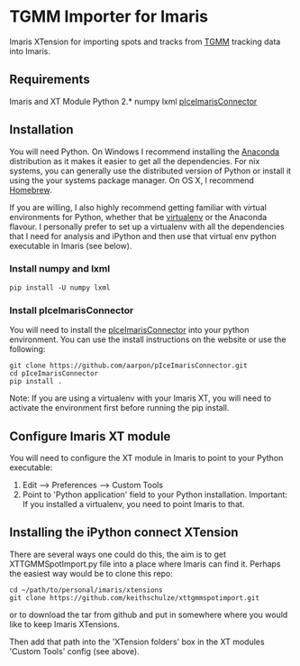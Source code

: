 # TGMM Importer for Imaris
Imaris XTension for importing spots and tracks from [TGMM](http://tgmm.sourceforge.net/) tracking data into Imaris.

## Requirements
Imaris and XT Module
Python 2.*
numpy
lxml
[pIceImarisConnector](http://www.scs2.net/next/index.php?id=110)

## Installation
You will need Python. On Windows I recommend installing the [Anaconda](http://continuum.io/downloads) distribution as it makes it easier to get all the dependencies. For nix systems, you can generally use the distributed version of Python or install it using the your systems package manager. On OS X, I recommend [Homebrew](http://brew.sh).

If you are willing, I also highly recommend getting familiar with virtual environments for Python, whether that be [virtualenv](https://virtualenv.pypa.io/) or the Anaconda flavour. I personally prefer to set up a virtualenv with all the dependencies that I need for analysis and iPython and then use that virtual env python executable in Imaris (see below).

### Install numpy and lxml
```
pip install -U numpy lxml
```

### Install pIceImarisConnector
You will need to install the [pIceImarisConnector](http://www.scs2.net/next/index.php?id=110) into your python environment. You can use the install instructions on the website or use the following:

```
git clone https://github.com/aarpon/pIceImarisConnector.git
cd pIceImarisConnector
pip install .
```
Note: If you are using a virtualenv with your Imaris XT, you will need to activate the environment first before running the pip install.

## Configure Imaris XT module
You will need to configure the XT module in Imaris to point to your Python executable:

1. Edit --> Preferences --> Custom Tools
2. Point to 'Python application' field to your Python installation. Important: If you installed a virtualenv, you need to point Imaris to that.

## Installing the iPython connect XTension
There are several ways one could do this, the aim is to get XTTGMMSpotImport.py file into a place where Imaris can find it. Perhaps the easiest way would be to clone this repo:
```
cd ~/path/to/personal/imaris/xtensions
git clone https://github.com/keithschulze/xttgmmspotimport.git
```
or to download the tar from github and put in somewhere where you would like to keep Imaris XTensions.

Then add that path into the 'XTension folders' box in the XT modules 'Custom Tools' config (see above).

